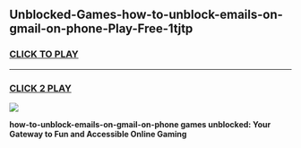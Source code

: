 
## Unblocked-Games-how-to-unblock-emails-on-gmail-on-phone-Play-Free-1tjtp
<h3>
<a href="https://premium76.site?title=how-to-unblock-emails-on-gmail-on-phone&ref=10A">CLICK TO PLAY</a></h3>
<hr>

<h3>
<a href="https://premium76.site?title=how-to-unblock-emails-on-gmail-on-phone&ref=10A">CLICK 2 PLAY</a>
  
</h3>

<a href="https://premium76.site?title=how-to-unblock-emails-on-gmail-on-phone&ref=10A"><img src="https://clearcache.store/games.png"></a>


**how-to-unblock-emails-on-gmail-on-phone games unblocked: Your Gateway to Fun and Accessible Online Gaming**
